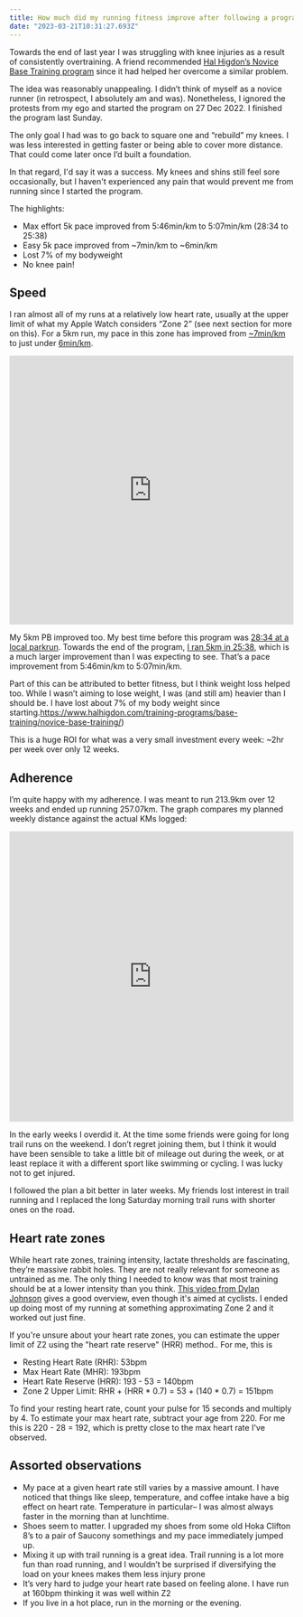 ```yaml
---
title: How much did my running fitness improve after following a program for 3 months?
date: "2023-03-21T10:31:27.693Z"
---
```


Towards the end of last year I was struggling with knee injuries as a result of consistently overtraining. A friend recommended [Hal Higdon’s Novice Base Training program](https://www.halhigdon.com/training-programs/base-training/novice-base-training/) since it had helped her overcome a similar problem.

The idea was reasonably unappealing. I didn’t think of myself as a novice runner (in retrospect, I absolutely am and was). Nonetheless, I ignored the protests from my ego and started the program on 27 Dec 2022. I finished the program last Sunday.

The only goal I had was to go back to square one and “rebuild” my knees. I was less interested in getting faster or being able to cover more distance. That could come later once I’d built a foundation.

In that regard, I'd say it was a success. My knees and shins still feel sore occasionally, but I haven't experienced any pain that would prevent me from running since I started the program.

The highlights:

- Max effort 5k pace improved from 5:46min/km to 5:07min/km (28:34 to 25:38)
- Easy 5k pace improved from ~7min/km to ~6min/km
- Lost 7% of my bodyweight
- No knee pain!

## Speed

I ran almost all of my runs at a relatively low heart rate, usually at the upper limit of what my Apple Watch considers “Zone 2” (see next section for more on this). For a 5km run, my pace in this zone has improved from [~7min/km](https://www.strava.com/activities/8340433679) to just under [6min/km](https://www.strava.com/activities/8639718856/overview).

<iframe width="100%" height="476" frameborder="0" src="https://observablehq.com/embed/8f7e6b39678b1be2@137?cells=pace"></iframe>

My 5km PB improved too. My best time before this program was [28:34 at a local parkrun](https://www.strava.com/activities/8199218545). Towards the end of the program, [I ran 5km in 25:38](https://www.strava.com/activities/8662133611), which is a much larger improvement than I was expecting to see. That’s a pace improvement from 5:46min/km to 5:07min/km.

Part of this can be attributed to better fitness, but I think weight loss helped too. While I wasn’t aiming to lose weight, I was (and still am) heavier than I should be. I have lost about 7% of my body weight since starting.https://www.halhigdon.com/training-programs/base-training/novice-base-training/)

This is a huge ROI for what was a very small investment every week: ~2hr per week over only 12 weeks.


## Adherence
I’m quite happy with my adherence. I was meant to run 213.9km over 12 weeks and ended up running 257.07km. The graph compares my planned weekly distance against the actual KMs logged:

<iframe width="100%" height="514" frameborder="0" src="https://observablehq.com/embed/8f7e6b39678b1be2@134?cells=avp"></iframe>

In the early weeks I overdid it. At the time some friends were going for long trail runs on the weekend. I don’t regret joining them, but I think it would have been sensible to take a little bit of mileage out during the week, or at least replace it with a different sport like swimming or cycling. I was lucky not to get injured.

I followed the plan a bit better in later weeks. My friends lost interest in trail running and I replaced the long Saturday morning trail runs with shorter ones on the road.

## Heart rate zones

While heart rate zones, training intensity, lactate thresholds are fascinating, they’re massive rabbit holes. They are not really relevant for someone as untrained as me. The only thing I needed to know was that most training should be at a lower intensity than you think. [This video from Dylan Johnson](https://www.youtube.com/watch?v=yZnrf_Nwvpk) gives a good overview, even though it's aimed at cyclists. I ended up doing most of my running at something approximating Zone 2 and it worked out just fine.

If you're unsure about your heart rate zones, you can estimate the upper limit of Z2 using the "heart rate reserve" (HRR) method.. For me, this is

- Resting Heart Rate (RHR): 53bpm
- Max Heart Rate (MHR): 193bpm
- Heart Rate Reserve (HRR): 193 - 53 = 140bpm
- Zone 2 Upper Limit: RHR + (HRR * 0.7) = 53 + (140 * 0.7) = 151bpm

To find your resting heart rate, count your pulse for 15 seconds and multiply by 4. To estimate your max heart rate, subtract your age from 220. For me this is 220 - 28 = 192, which is pretty close to the max heart rate I've observed.

## Assorted observations
- My pace at a given heart rate still varies by a massive amount. I have noticed that things like sleep, temperature, and coffee intake have a big effect on heart rate. Temperature in particular– I was almost always faster in the morning than at lunchtime.
- Shoes seem to matter. I upgraded my shoes from some old Hoka Clifton 8’s to a pair of Saucony somethings and my pace immediately jumped up.
- Mixing it up with trail running is a great idea. Trail running is a lot more fun than road running, and I wouldn’t be surprised if diversifying the load on your knees makes them less injury prone
- It’s very hard to judge your heart rate based on feeling alone. I have run at 160bpm thinking it was well within Z2
- If you live in a hot place, run in the morning or the evening. 

